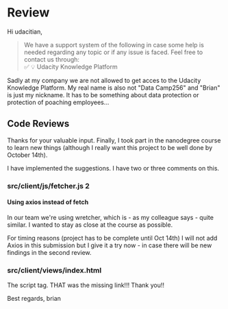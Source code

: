 # Review
Hi udacitian,
>  We have a support system of the following in case some help is needed regarding any topic or if any issue is faced. Feel free to contact us through:  
> :white_check_mark: :bulb: Udacity Knowledge Platform

Sadly at my company we are not allowed to get acces to the Udacity Knowledge Platform. My real name is also not "Data Camp256" and "Brian" is just my nickname. It has to be something about data protection or protection of poaching employees...

## Code Reviews
Thanks for your valuable input. Finally, I took part in the nanodegree course to learn new things (although I really want this project to be well done by October 14th).

I have implemented the suggestions. I have two or three comments on this.

### src/client/js/fetcher.js 2
#### Using axios instead of fetch
In our team we're using wretcher, which is - as my colleague says - quite similar. I wanted to stay as close at the course as possible.

For timing reasons (project has to be complete until Oct 14th) I will not add Axios in this submission but I give it a try now - in case there will be new findings in the second review.

### src/client/views/index.html 
The script tag. THAT was the missing link!!! Thank you!!

Best regards,
brian